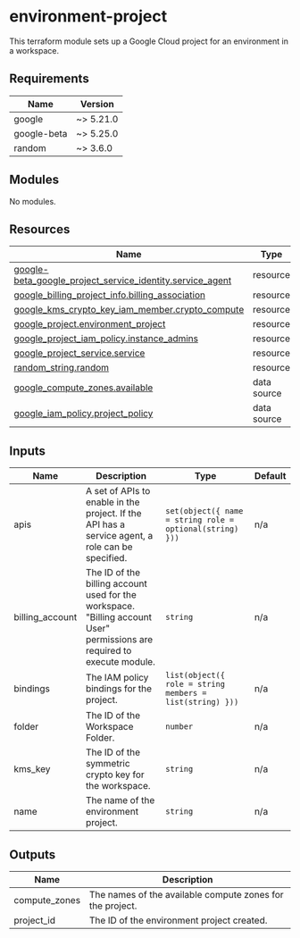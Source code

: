 <!-- BEGIN_TF_DOCS -->
# environment-project

This terraform module sets up a Google Cloud project for an environment in a
workspace.

## Requirements

| Name | Version |
|------|---------|
| google | ~> 5.21.0 |
| google-beta | ~> 5.25.0 |
| random | ~> 3.6.0 |

## Modules

No modules.

## Resources

| Name | Type |
|------|------|
| [google-beta_google_project_service_identity.service_agent](https://registry.terraform.io/providers/hashicorp/google-beta/latest/docs/resources/google_project_service_identity) | resource |
| [google_billing_project_info.billing_association](https://registry.terraform.io/providers/hashicorp/google/latest/docs/resources/billing_project_info) | resource |
| [google_kms_crypto_key_iam_member.crypto_compute](https://registry.terraform.io/providers/hashicorp/google/latest/docs/resources/kms_crypto_key_iam_member) | resource |
| [google_project.environment_project](https://registry.terraform.io/providers/hashicorp/google/latest/docs/resources/project) | resource |
| [google_project_iam_policy.instance_admins](https://registry.terraform.io/providers/hashicorp/google/latest/docs/resources/project_iam_policy) | resource |
| [google_project_service.service](https://registry.terraform.io/providers/hashicorp/google/latest/docs/resources/project_service) | resource |
| [random_string.random](https://registry.terraform.io/providers/hashicorp/random/latest/docs/resources/string) | resource |
| [google_compute_zones.available](https://registry.terraform.io/providers/hashicorp/google/latest/docs/data-sources/compute_zones) | data source |
| [google_iam_policy.project_policy](https://registry.terraform.io/providers/hashicorp/google/latest/docs/data-sources/iam_policy) | data source |

## Inputs

| Name | Description | Type | Default |
|------|-------------|------|---------|
| apis | A set of APIs to enable in the project. If the API has a service agent, a role can be specified. | ```set(object({ name = string role = optional(string) }))``` | n/a |
| billing\_account | The ID of the billing account used for the workspace. "Billing account User" permissions are required to execute module. | `string` | n/a |
| bindings | The IAM policy bindings for the project. | ```list(object({ role = string members = list(string) }))``` | n/a |
| folder | The ID of the Workspace Folder. | `number` | n/a |
| kms\_key | The ID of the symmetric crypto key for the workspace. | `string` | n/a |
| name | The name of the environment project. | `string` | n/a |

## Outputs

| Name | Description |
|------|-------------|
| compute\_zones | The names of the available compute zones for the project. |
| project\_id | The ID of the environment project created. |
<!-- END_TF_DOCS -->